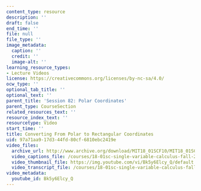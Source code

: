 ```yaml
---
content_type: resource
description: ''
draft: false
end_time: ''
file: null
file_type: ''
image_metadata:
  caption: ''
  credit: ''
  image-alt: ''
learning_resource_types:
- Lecture Videos
license: https://creativecommons.org/licenses/by-nc-sa/4.0/
ocw_type: ''
optional_tab_title: ''
optional_text: ''
parent_title: 'Session 82: Polar Coordinates'
parent_type: CourseSection
related_resources_text: ''
resource_index_text: ''
resourcetype: Video
start_time: ''
title: Converting From Polar to Rectangular Coordinates
uid: 97a71aa9-17d3-44fd-80cf-6810ebc2419e
video_files:
  archive_url: http://www.archive.org/download/MIT18_01SCF10/MIT18_01SCF10Rec_61_300k.mp4
  video_captions_file: /courses/18-01sc-single-variable-calculus-fall-2010/f4e79fbea54054cab9f0886cebeea55f_Bk5y6Elcy_Q.vtt
  video_thumbnail_file: https://img.youtube.com/vi/Bk5y6Elcy_Q/default.jpg
  video_transcript_file: /courses/18-01sc-single-variable-calculus-fall-2010/0d16d7da8e72e96aade35bce946d758a_Bk5y6Elcy_Q.pdf
video_metadata:
  youtube_id: Bk5y6Elcy_Q
---
```

